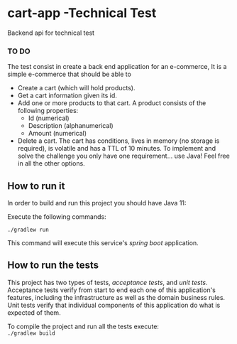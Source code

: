 # cart-app -Technical Test
Backend api for technical test

### TO DO
The test consist in create a back end application for an e-commerce,
It is a simple e-commerce that should be able to
- Create a cart (which will hold products).
- Get a cart information given its id.
- Add one or more products to that cart. A product consists of
the following properties:
  - Id (numerical)
  - Description (alphanumerical)
  - Amount (numerical)
- Delete a cart.
The cart has conditions, lives in memory (no storage is required), is
volatile and has a TTL of 10 minutes.
To implement and solve the challenge you only have one
requirement... use Java! Feel free in all the other options.

## How to run it

In order to build and run this project you should have Java 11:

Execute the following commands:
```
./gradlew run
```
This command will execute this service's *spring boot* application.

## How to run the tests

This project has two types of tests, *acceptance tests*, and *unit tests*.  
Acceptance tests verify from start to end each one of this application's features, including the infrastructure as well as the domain business rules.
Unit tests verify that individual components of this application do what is expected of them.

To compile the project and run all the tests execute:  
`./gradlew build`